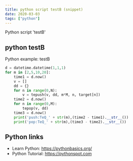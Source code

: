 ```yaml
---
title: python script testB (snippet)
date: 2020-03-03
tags: ["python"]
---
```

Python script 'testB'


## python testB

Python example: testB

```python
d = datetime.datetime(1,1,1)
for m in [2,5,10,20]:
    time1 = d.now()
    v = []
    dd = {}
    for n in range(0,N):
        v = tepush(v, dd, m*M, n, target[n])
    time2 = d.now()
    for n in range(0,M):
        tepop(v, dd)
    time3 = d.now()
    print('push:TeQ_' + str(m),(time2 - time1).__str__())
    print('pop:TeQ_' + str(m),(time3 - time2).__str__())


```

## Python links

- Learn Python: https://pythonbasics.org/
- Python Tutorial: https://pythonspot.com
